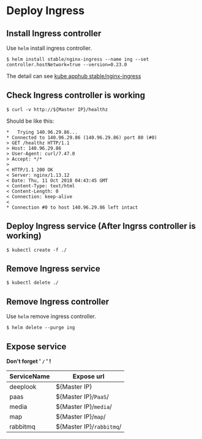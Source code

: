 # Deploy Ingress

## Install Ingress controller

Use `helm` install ingress controller.

```shell
$ helm install stable/nginx-ingress --name ing --set controller.hostNetwork=true --version=0.23.0
```
The detail can see [kube apphub stable/nginx-ingress](https://hub.kubeapps.com/charts/stable/nginx-ingress)

## Check Ingress controller is working

```shell
$ curl -v http://${Master IP}/healthz
```

Should be like this:

```shell
*   Trying 140.96.29.86...
* Connected to 140.96.29.86 (140.96.29.86) port 80 (#0)
> GET /healthz HTTP/1.1
> Host: 140.96.29.86
> User-Agent: curl/7.47.0
> Accept: */*
>
< HTTP/1.1 200 OK
< Server: nginx/1.13.12
< Date: Thu, 11 Oct 2018 04:43:45 GMT
< Content-Type: text/html
< Content-Length: 0
< Connection: keep-alive
<
* Connection #0 to host 140.96.29.86 left intact
```

## Deploy Ingress service (After Ingrss controller is working)

```shell
$ kubectl create -f ./
```

## Remove Ingress service

```shell
$ kubectl delete ./
```

## Remove Ingress controller

Use `helm` remove ingress controller.

```shell
$ helm delete --purge ing
```

## Expose service

**Don't forget ' `/` ' !**

|ServiceName|Expose url|
|-|-|
|deeplook|${Master IP}|
|paas|${Master IP}/`PaaS`/|
|media|${Master IP}/`media`/|
|map|${Master IP}/`map`/|
|rabbitmq|${Master IP}/`rabbitmq`/|